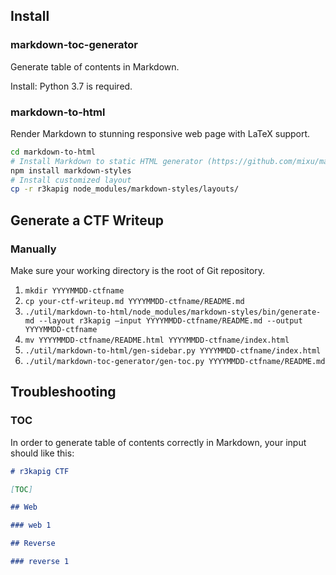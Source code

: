 ## Install

### markdown-toc-generator

Generate table of contents in Markdown.

Install: Python 3.7 is required.

### markdown-to-html

Render Markdown to stunning responsive web page with LaTeX support.

```sh
cd markdown-to-html
# Install Markdown to static HTML generator (https://github.com/mixu/markdown-styles)
npm install markdown-styles
# Install customized layout 
cp -r r3kapig node_modules/markdown-styles/layouts/
```

## Generate a CTF Writeup

### Manually

Make sure your working directory is the root of Git repository.

1. `mkdir YYYYMMDD-ctfname`
2. `cp your-ctf-writeup.md YYYYMMDD-ctfname/README.md`
3. `./util/markdown-to-html/node_modules/markdown-styles/bin/generate-md --layout r3kapig —input YYYYMMDD-ctfname/README.md --output YYYYMMDD-ctfname`
4. `mv YYYYMMDD-ctfname/README.html YYYYMMDD-ctfname/index.html`
5. `./util/markdown-to-html/gen-sidebar.py YYYYMMDD-ctfname/index.html`
6. `./util/markdown-toc-generator/gen-toc.py YYYYMMDD-ctfname/README.md`


## Troubleshooting

### TOC

In order to generate table of contents correctly in Markdown, your input should like this:

```markdown
# r3kapig CTF

[TOC]

## Web

### web 1

## Reverse

### reverse 1
```
